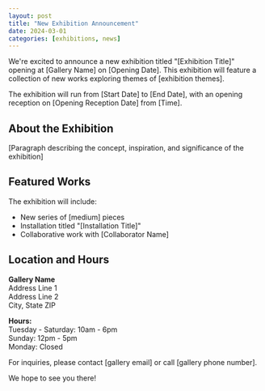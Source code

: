 ```yaml
---
layout: post
title: "New Exhibition Announcement"
date: 2024-03-01
categories: [exhibitions, news]
---
```


We're excited to announce a new exhibition titled "[Exhibition Title]" opening at [Gallery Name] on [Opening Date]. This exhibition will feature a collection of new works exploring themes of [exhibition themes].

The exhibition will run from [Start Date] to [End Date], with an opening reception on [Opening Reception Date] from [Time].

## About the Exhibition

[Paragraph describing the concept, inspiration, and significance of the exhibition]

## Featured Works

The exhibition will include:

- New series of [medium] pieces
- Installation titled "[Installation Title]"
- Collaborative work with [Collaborator Name]

## Location and Hours

**Gallery Name**  
Address Line 1  
Address Line 2  
City, State ZIP

**Hours:**  
Tuesday - Saturday: 10am - 6pm  
Sunday: 12pm - 5pm  
Monday: Closed

For inquiries, please contact [gallery email] or call [gallery phone number].

We hope to see you there!

